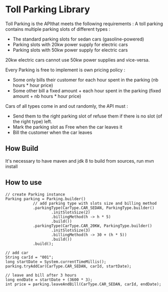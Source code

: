 # Toll Parking Library #

Toll Parking  is the API​that meets the following requirements​ :
A toll parking contains multiple parking slots of different types :

- The standard parking slots for sedan cars (gasoline-powered)
- Parking slots with 20kw power supply for electric cars
- Parking slots with 50kw power supply for electric cars

20kw electric cars cannot use 50kw power supplies and vice-versa.

Every Parking is free to implement is own pricing policy :
- Some only bills their customer for each hour spent in the parking (nb hours * hour price)
- Some other bill a fixed amount + each hour spent in the parking (fixed amount + nb hours * hour
price)

Cars of all types come in and out randomly, the API must :
- Send them to the right parking slot of refuse them if there is no slot (of the right type) left.
- Mark the parking slot as Free when the car leaves it
- Bill the customer when the car leaves

## How Build
It's necessary to have maven and jdk 8 to build from sources, run mvn install

## How to use
```
// create Parking instance
Parking parking = Parking.builder()
            // add parking type with slots size and billing method
            .parkingType(CarType.CAR_SEDAN, ParkingType.builder()
                    .initSlotsSize(2)
                    .billingMethod(h -> h * 5)
                    .build())
            .parkingType(CarType.CAR_20KW, ParkingType.builder()
                    .initSlotsSize(3)
                    .billingMethod(h -> 30 + (h * 5))
                    .build())
            .build();

// add car
String carId = "001";
long startDate = System.currentTimeMillis();
parking.tryAddCar(CarType.CAR_SEDAN, carId, startDate);

// leave and bill after 3 hours
long endDate = startDate + (3600 * 3);
int price = parking.leaveAndBill(CarType.CAR_SEDAN, carId, endDate);

```